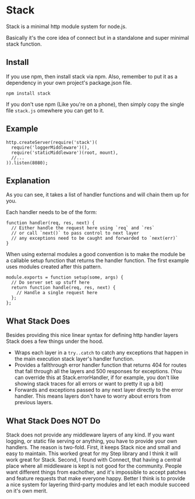 # Stack

Stack is a minimal http module system for node.js.

Basically it's the core idea of connect but in a standalone and super minimal stack function.

## Install

If you use npm, then install stack via npm.  Also, remember to put it as a dependency in your own project's package.json file.

    npm install stack

If you don't use npm (Like you're on a phone), then simply copy the single file `stack.js` omewhere you can get to it.

## Example

    http.createServer(require('stack')(
      require('loggerMiddleware')(),
      require('staticMiddleware')(root, mount),
      //...
    )).listen(8080);

## Explanation

As you can see, it takes a list of handler functions and will chain them up for you.

Each handler needs to be of the form:

    function handler(req, res, next) {
      // Either handle the request here using `req` and `res`
      // or call `next()` to pass control to next layer
      // any exceptions need to be caught and forwarded to `next(err)`
    }

When using external modules a good convention is to make the module be a callable setup function that returns the handler function.  The first example uses modules created after this pattern.

    module.exports = function setup(some, args) {
      // Do server set up stuff here
      return function handle(req, res, next) {
        // Handle a single request here
      };
    };

## What Stack Does

Besides providing this nice linear syntax for defining http handler layers Stack does a few things under the hood.

 - Wraps each layer in a `try..catch` to catch any exceptions that happen in the main execution stack layer's handler function.
 - Provides a fallthrough error handler function that returns 404 for routes that fall through all the layers and 500 responses for exceptions.
   (You can override this at Stack.errorHandler, if for example, you don't like showing stack traces for all errors or want to pretty it up a bit)
 - Forwards and exceptions passed to any next layer directly to the error handler.  This means layers don't have to worry about errors from previous layers.

## What Stack Does NOT Do

Stack does not provide any middleware layers of any kind.  If you want logging, or static file serving or anything, you have to provide your own handlers.
The reason is two-fold.  First, it keeps Stack nice and small and easy to maintain.  This worked great for my Step library and I think it will work great for Stack.
Second, I found with Connect, that having a central place where all middleware is kept is not good for the community.  People want different things from eachother, and it's impossible to accept patches and feature requests that make everyone happy.  Better I think is to provide a nice system for layering third-party modules and let each module succeed on it's own merit.

